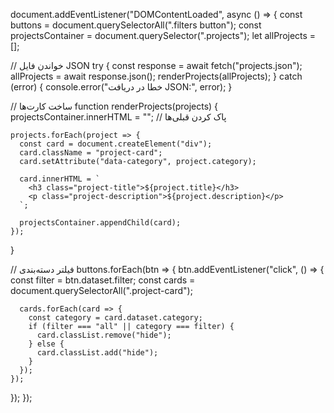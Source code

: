 
document.addEventListener("DOMContentLoaded", async () => {
  const buttons = document.querySelectorAll(".filters button");
  const projectsContainer = document.querySelector(".projects");
  let allProjects = [];

  // خواندن فایل JSON
  try {
    const response = await fetch("projects.json");
    allProjects = await response.json();
    renderProjects(allProjects);
  } catch (error) {
    console.error("خطا در دریافت JSON:", error);
  }

  // ساخت کارت‌ها
  function renderProjects(projects) {
    projectsContainer.innerHTML = ""; // پاک کردن قبلی‌ها

    projects.forEach(project => {
      const card = document.createElement("div");
      card.className = "project-card";
      card.setAttribute("data-category", project.category);

      card.innerHTML = `
        <h3 class="project-title">${project.title}</h3>
        <p class="project-description">${project.description}</p>
      `;

      projectsContainer.appendChild(card);
    });
  }

  // فیلتر دسته‌بندی
  buttons.forEach(btn => {
    btn.addEventListener("click", () => {
      const filter = btn.dataset.filter;
      const cards = document.querySelectorAll(".project-card");

      cards.forEach(card => {
        const category = card.dataset.category;
        if (filter === "all" || category === filter) {
          card.classList.remove("hide");
        } else {
          card.classList.add("hide");
        }
      });
    });
  });
});
